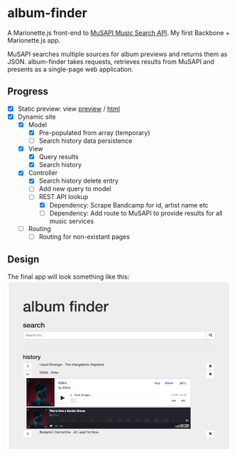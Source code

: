 # album-finder

A Marionette.js front-end to [MuSAPI Music Search API](https://github.com/sonicblend/MuSAPI). My first Backbone + Marionette.js app.

MuSAPI searches multiple sources for album previews and returns them as JSON. album-finder takes requests, retrieves results from MuSAPI and presents as a single-page web application.

## Progress

- [x] Static preview: view [preview](#design) / [html](https://github.com/sonicblend/album-finder/blob/master/static.html)
- [x] Dynamic site
  - [x] Model
    - [x] Pre-populated from array (temporary)
    - [ ] Search history data persistence
  - [x] View
    - [x] Query results
    - [x] Search history
  - [x] Controller
    - [x] Search history delete entry
    - [ ] Add new query to model
    - [ ] REST API lookup
      - [x] Dependency: Scrape Bandcamp for id, artist name etc
      - [ ] Dependency: Add route to MuSAPI to provide results for all music services
  - [ ] Routing
    - [ ] Routing for non-existant pages

## Design

The final app will look something like this:
![Static design](https://github.com/sonicblend/album-finder/blob/master/static.png)
